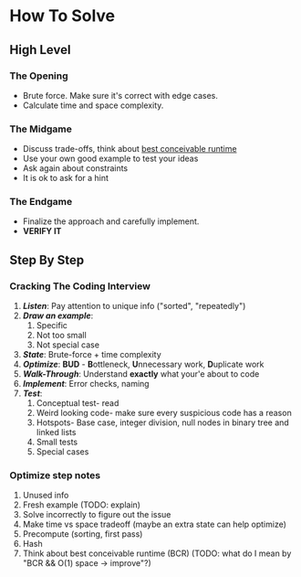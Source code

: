 # How To Solve

## High Level

### The Opening

- Brute force. Make sure it's correct with edge cases.
- Calculate time and space complexity.

### The Midgame

- Discuss trade-offs, think about [best conceivable runtime](TODO:)
- Use your own good example to test your ideas
- Ask again about constraints
- It is ok to ask for a hint

### The Endgame

- Finalize the approach and carefully implement.
- **VERIFY IT**
  
## Step By Step

### Cracking The Coding Interview

1. _**Listen**_: Pay attention to unique info ("sorted", "repeatedly")
2. _**Draw an example**_:
   1. Specific
   2. Not too small
   3. Not special case
3. _**State**_: Brute-force + time complexity
4. _**Optimize**_: **BUD** - **B**ottleneck, **U**nnecessary work, **D**uplicate work
5. _**Walk-Through**_: Understand **exactly** what your'e about to code
6. _**Implement**_: Error checks, naming
7. _**Test**_:
   1. Conceptual test- read
   2. Weird looking code- make sure every suspicious code has a reason
   3. Hotspots- Base case, integer division, null nodes in binary tree and linked lists
   4. Small tests
   5. Special cases

### Optimize step notes

1. Unused info
2. Fresh example (TODO: explain)
3. Solve incorrectly  to figure out the issue
4. Make time vs space tradeoff (maybe an extra state can help optimize)
5. Precompute (sorting, first pass)
6. Hash
7. Think about best conceivable runtime (BCR) (TODO: what do I mean by "BCR && O(1) space -> improve"?)

